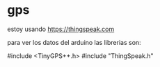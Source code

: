 # gps

estoy usando https://thingspeak.com

para ver los datos del arduino las librerias son: 

#include <TinyGPS++.h>
#include "ThingSpeak.h"
